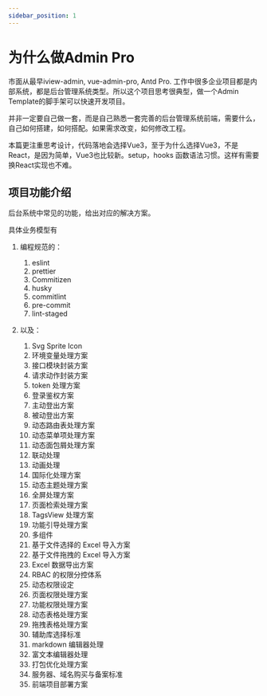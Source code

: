 ```yaml
---
sidebar_position: 1
---
```


# 为什么做Admin Pro

  市面从最早iview-admin, vue-admin-pro, Antd Pro. 工作中很多企业项目都是内部系统，都是后台管理系统类型。所以这个项目思考很典型，做一个Admin Template的脚手架可以快速开发项目。
  
  并非一定要自己做一套，而是自己熟悉一套完善的后台管理系统前端，需要什么，自己如何搭建，如何搭配。如果需求改变，如何修改工程。

  本篇更注重思考设计，代码落地会选择Vue3，至于为什么选择Vue3，不是React，是因为简单，Vue3也比较新。setup，hooks 函数语法习惯。这样有需要换React实现也不难。

## 项目功能介绍

  后台系统中常见的功能，给出对应的解决方案。

具体业务模型有

1. 编程规范的：
   1. eslint
   2. prettier
   3. Commitizen
   4. husky
   5. commitlint
   6. pre-commit
   7. lint-staged

2. 以及：
    1. Svg Sprite Icon
    2. 环境变量处理方案
    3. 接口模块封装方案
    4. 请求动作封装方案
    5. token 处理方案
    6. 登录鉴权方案
    7. 主动登出方案
    8. 被动登出方案
    9. 动态路由表处理方案
    10. 动态菜单项处理方案
    11. 动态面包屑处理方案
    12. 联动处理
    13. 动画处理
    14. 国际化处理方案
    15. 动态主题处理方案
    16. 全屏处理方案
    17. 页面检索处理方案
    18. TagsView 处理方案
    19. 功能引导处理方案
    20. 多组件
    21. 基于文件选择的 Excel 导入方案
    22. 基于文件拖拽的 Excel 导入方案
    23. Excel 数据导出方案
    24. RBAC 的权限分控体系
    25. 动态权限设定
    26. 页面权限处理方案
    27. 功能权限处理方案
    28. 动态表格处理方案
    29. 拖拽表格处理方案
    30. 辅助库选择标准
    31. markdown 编辑器处理
    32. 富文本编辑器处理
    33. 打包优化处理方案
    34. 服务器、域名购买与备案标准
    36. 前端项目部署方案

